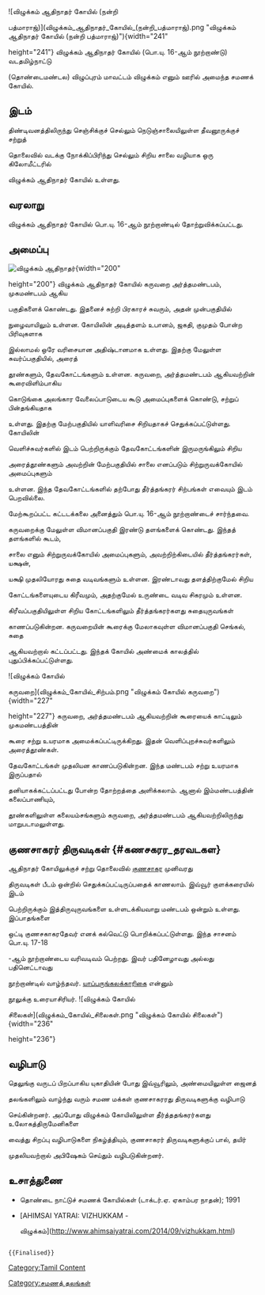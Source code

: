 ![விழுக்கம் ஆதிநாதர் கோயில் (நன்றி
பத்மாராஜ்)](விழுக்கம்_ஆதிநாதர்_கோயில்_(நன்றி_பத்மாராஜ்).png "விழுக்கம் ஆதிநாதர் கோயில் (நன்றி பத்மாராஜ்)"){width="241"
height="241"} விழுக்கம் ஆதிநாதர் கோயில் (பொ.யு. 16-ஆம் நூற்றாண்டு) வடதமிழ்நாட்டு
(தொண்டைமண்டல) விழுப்புரம் மாவட்டம் விழுக்கம் எனும் ஊரில் அமைந்த சமணக் கோயில்.

## இடம்

திண்டிவனத்திலிருந்து செஞ்சிக்குச் செல்லும் நெடுஞ்சாலையிலுள்ள தீவனூருக்குச் சற்றுத்
தொலைவில் வடக்கு நோக்கிப்பிரிந்து செல்லும் சிறிய சாலை வழியாக ஒரு கிலோமீட்டரில்
விழுக்கம் ஆதிநாதர் கோயில் உள்ளது.

## வரலாறு

விழுக்கம் ஆதிநாதர் கோயில் பொ.யு. 16-ஆம் நூற்றாண்டில் தோற்றுவிக்கப்பட்டது.

## அமைப்பு

![விழுக்கம் ஆதிநாதர் ](விழுக்கம்_ஆதிநாதர்_.png "விழுக்கம் ஆதிநாதர் "){width="200"
height="200"} விழுக்கம் ஆதிநாதர் கோயில் கருவறை அர்த்தமண்டபம், முகமண்டபம் ஆகிய
பகுதிகளைக் கொண்டது. இதனைச் சுற்றி பிரகாரச் சுவரும், அதன் முன்பகுதியில்
நுழைவாயிலும் உள்ளன. கோயிலின் அடித்தளம் உபானம், ஜகதி, குமுதம் போன்ற பிரிவுகளாக
இல்லாமல் ஒரே வரிசையான அதிஷ்டானமாக உள்ளது. இதற்கு மேலுள்ள சுவர்ப்பகுதியில், அரைத்
தூண்களும், தேவகோட்டங்களும் உள்ளன. கருவறை, அர்த்தமண்டபம் ஆகியவற்றின் கூரைவிளிம்பாகிய
கொடுங்கை அலங்கார வேலைப்பாடுடைய கூடு அமைப்புகளைக் கொண்டு, சற்றுப் பின்தங்கியதாக
உள்ளது. இதற்கு மேற்பகுதியில் யாளிவரிசை சிறியதாகச் செதுக்கப்பட்டுள்ளது. கோயிலின்
வெளிச்சுவர்களில் இடம் பெற்றிருக்கும் தேவகோட்டங்களின் இருமருங்கிலும் சிறிய
அரைத்தூண்களும் அவற்றின் மேற்பகுதியில் சாலை எனப்படும் சிற்றுருவக்கோயில் அமைப்புகளும்
உள்ளன. இந்த தேவகோட்டங்களில் தற்போது தீர்த்தங்கரர் சிற்பங்கள் எவையும் இடம் பெறவில்லை.
மேற்கூறப்பட்ட கட்டடக்கலை அனைத்தும் பொ.யு. 16-ஆம் நூற்றாண்டைச் சார்ந்தவை.

கருவறைக்கு மேலுள்ள விமானப்பகுதி இரண்டு தளங்களைக் கொண்டது. இந்தத் தளங்களில் கூடம்,
சாலை எனும் சிற்றுருவக்கோயில் அமைப்புகளும், அவற்றிற்கிடையில் தீர்த்தங்கரர்கள், யக்ஷன்,
யக்ஷி முதலியோரது சுதை வடிவங்களும் உள்ளன. இரண்டாவது தளத்திற்குமேல் சிறிய
கோட்டங்களையுடைய கிரீவமும், அதற்குமேல் உருண்டை வடிவ சிகரமும் உள்ளன.
கிரீவப்பகுதியிலுள்ள சிறிய கோட்டங்களிலும் தீர்த்தங்கரர்களது சுதையுருவங்கள்
காணப்படுகின்றன. கருவறையின் கூரைக்கு மேலாகவுள்ள விமானப்பகுதி செங்கல், சுதை
ஆகியவற்றால் கட்டப்பட்டது. இந்தக் கோயில் அண்மைக் காலத்தில் புதுப்பிக்கப்பட்டுள்ளது.
![விழுக்கம் கோயில்
கருவறை](விழுக்கம்_கோயில்_சிற்பம்.png "விழுக்கம் கோயில் கருவறை"){width="227"
height="227"} கருவறை, அர்த்தமண்டபம் ஆகியவற்றின் கூரையைக் காட்டிலும் முகமண்டபத்தின்
கூரை சற்று உயரமாக அமைக்கப்பட்டிருக்கிறது. இதன் வெளிப்புறச்சுவர்களிலும் அரைத்தூண்கள்.
தேவகோட்டங்கள் முதலியன காணப்படுகின்றன. இந்த மண்டபம் சற்று உயரமாக இருப்பதால்
தனியாகக்கட்டப்பட்டது போன்ற தோற்றத்தை அளிக்கலாம். ஆனால் இம்மண்டபத்தின் கலைப்பாணியும்,
தூண்களிலுள்ள கலையம்சங்களும் கருவறை, அர்த்தமண்டபம் ஆகியவற்றிலிருந்து மாறுபடாமலுள்ளது.

## குணசாகரர் திருவடிகள் {#கணசகரர_தரவடகள}

ஆதிநாதர் கோயிலுக்குச் சற்று தொலைவில் [குணசாகர](குணசாகரர் "wikilink") முனிவரது
திருவடிகள் பீடம் ஒன்றில் செதுக்கப்பட்டிருப்பதைக் காணலாம். இவ்வூர் குளக்கரையில் இடம்
பெற்றிருக்கும் இத்திருவுருவங்களை உள்ளடக்கியவாறு மண்டபம் ஒன்றும் உள்ளது. இப்பாதங்களை
ஒட்டி குணசகாகரதேவர் எனக் கல்வெட்டு பொறிக்கப்பட்டுள்ளது. இந்த சாசனம் பொ.யு. 17-18
-ஆம் நூற்றாண்டைய வரிவடிவம் பெற்றது. இவர் பதினேழாவது அல்லது பதினெட்டாவது
நூற்றாண்டில் வாழ்ந்தவர். [யாப்பருங்கலக்காரிகை](யாப்பருங்கலக்காரிகை "wikilink") என்னும்
நூலுக்கு உரையாசிரியர். ![விழுக்கம் கோயில்
சிலைகள்](விழுக்கம்_கோயில்_சிலைகள்.png "விழுக்கம் கோயில் சிலைகள்"){width="236"
height="236"}

## வழிபாடு

தெலுங்கு வருடப் பிறப்பாகிய யுகாதியின் போது இவ்வூரிலும், அண்மையிலுள்ள ஜைனத்
தலங்களிலும் வாழ்ந்து வரும் சமண மக்கள் குணசாகரரது திருவடிகளுக்கு வழிபாடு
செய்கின்றனர். அப்போது விழுக்கம் கோயிலிலுள்ள தீர்த்ததங்கரர்களது உலோகத்திருமேனிகளை
வைத்து சிறப்பு வழிபாடுகளை நிகழ்த்தியும், குணசாகரர் திருவடிகளுக்குப் பால், தயிர்
முதலியவற்றால் அபிஷேகம் செய்தும் வழிபடுகின்றனர்.

## உசாத்துணை

-   தொண்டை நாட்டுச் சமணக் கோயில்கள் (டாக்டர்.ஏ. ஏகாம்பர நாதன்); 1991
-   [AHIMSAI YATRAI: VIZHUKKAM -
    விழுக்கம்](http://www.ahimsaiyatrai.com/2014/09/vizhukkam.html)

```{=mediawiki}
{{Finalised}}
```
[Category:Tamil Content](Category:Tamil_Content "wikilink")
[Category:சமணத் தலங்கள்](Category:சமணத்_தலங்கள் "wikilink")
